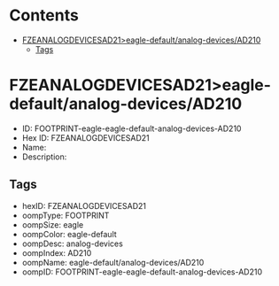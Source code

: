 



Contents
========

* [FZEANALOGDEVICESAD21>eagle-default/analog-devices/AD210](#fzeanalogdevicesad21eagle-defaultanalog-devicesad210)
	* [Tags](#tags)

# FZEANALOGDEVICESAD21>eagle-default/analog-devices/AD210

- ID: FOOTPRINT-eagle-eagle-default-analog-devices-AD210
- Hex ID: FZEANALOGDEVICESAD21
- Name: 
- Description: 

## Tags

- hexID: FZEANALOGDEVICESAD21
- oompType: FOOTPRINT
- oompSize: eagle
- oompColor: eagle-default
- oompDesc: analog-devices
- oompIndex: AD210
- oompName: eagle-default/analog-devices/AD210
- oompID: FOOTPRINT-eagle-eagle-default-analog-devices-AD210
